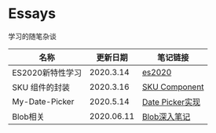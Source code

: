 # Essays

学习的随笔杂谈

| 名称             | 更新日期   | 笔记链接                                         |
| ---------------- | ---------- | ------------------------------------------------ |
| ES2020新特性学习 | 2020.3.14  | [es2020](./es2020/ReadMe.md)                     |
| SKU 组件的封装   | 2020.3.16  | [SKU Component](./SkuComponent/README.md)        |
| My-Date-Picker   | 2020.5.14  | [Date Picker实现](./myself-datepicker/README.md) |
| Blob相关         | 2020.06.11 | [Blob深入笔记](./Blob/Readme.md)                 |





